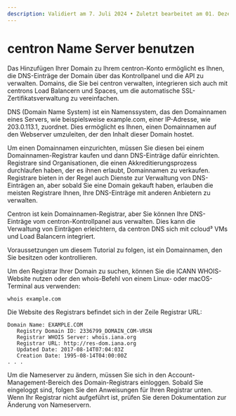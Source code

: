 ```yaml
---
description: Validiert am 7. Juli 2024 • Zuletzt bearbeitet am 01. Dezember 2024
---
```


# centron Name Server benutzen

Das Hinzufügen Ihrer Domain zu Ihrem centron-Konto ermöglicht es Ihnen, die DNS-Einträge der Domain über das Kontrollpanel und die API zu verwalten. Domains, die Sie bei centron verwalten, integrieren sich auch mit centrons Load Balancern und Spaces, um die automatische SSL-Zertifikatsverwaltung zu vereinfachen.

DNS (Domain Name System) ist ein Namenssystem, das den Domainnamen eines Servers, wie beispielsweise example.com, einer IP-Adresse, wie 203.0.113.1, zuordnet. Dies ermöglicht es Ihnen, einen Domainnamen auf den Webserver umzuleiten, der den Inhalt dieser Domain hostet.

Um einen Domainnamen einzurichten, müssen Sie diesen bei einem Domainnamen-Registrar kaufen und dann DNS-Einträge dafür einrichten. Registrare sind Organisationen, die einen Akkreditierungsprozess durchlaufen haben, der es ihnen erlaubt, Domainnamen zu verkaufen. Registrare bieten in der Regel auch Dienste zur Verwaltung von DNS-Einträgen an, aber sobald Sie eine Domain gekauft haben, erlauben die meisten Registrare Ihnen, Ihre DNS-Einträge mit anderen Anbietern zu verwalten.

Centron ist kein Domainnamen-Registrar, aber Sie können Ihre DNS-Einträge vom centron-Kontrollpanel aus verwalten. Dies kann die Verwaltung von Einträgen erleichtern, da centron DNS sich mit ccloud³ VMs und Load Balancern integriert.

Voraussetzungen um diesem Tutorial zu folgen, ist ein Domainnamen, den Sie besitzen oder kontrollieren.

Um den Registrar Ihrer Domain zu suchen, können Sie die ICANN WHOIS-Website nutzen oder den whois-Befehl von einem Linux- oder macOS-Terminal aus verwenden:

```
whois example.com
```

Die Website des Registrars befindet sich in der Zeile Registrar URL:

```
Domain Name: EXAMPLE.COM
   Registry Domain ID: 2336799_DOMAIN_COM-VRSN
   Registrar WHOIS Server: whois.iana.org
   Registrar URL: http://res-dom.iana.org
   Updated Date: 2017-08-14T07:04:03Z
   Creation Date: 1995-08-14T04:00:00Z
. . .
```

Um die Nameserver zu ändern, müssen Sie sich in den Account-Management-Bereich des Domain-Registrars einloggen. Sobald Sie eingeloggt sind, folgen Sie den Anweisungen für Ihren Registrar unten. Wenn Ihr Registrar nicht aufgeführt ist, prüfen Sie deren Dokumentation zur Änderung von Nameservern.
